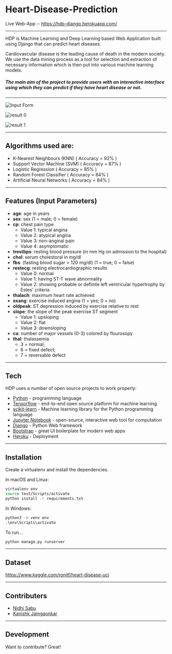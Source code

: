 # Heart-Disease-Prediction

Live Web-App :- https://hdp-django.herokuapp.com/
<hr>
HDP is Machine Learning and Deep Learning based Web Application built using Django that can predict heart diseases. 

Cardiovascular disease is the leading cause of death in the modern society. 
We use the data mining process as a tool for selection and extraction of necessary information which is then put into various machine learning models.

##### The main aim of the project to provide users with an interactive interface using which they can predict if they have heart disease or not.
<hr>

![Input Form](https://i.ibb.co/23pPDLL/home-page.jpg)

![result 0](https://i.ibb.co/TcpLF7L/output2.jpg)

![result 1](https://i.ibb.co/4THpmZY/output1.jpg)

<hr>

## Algorithms used are:
- K-Nearest Neighbours (KNN) ( Accuracy = 92% )
- Support Vector Machine (SVM) ( Accuracy = 87% )
- Logistic Regression ( Accuracy = 85% )
- Random Forest Classifier ( Accuracy = 84% )
- Artificial Neural Networks ( Accuracy = 84% )

<hr>

## Features (Input Parameters)

- **age**: age in years
- **sex**: sex (1 = male; 0 = female) 
- **cp**: chest pain type <br>
  * Value 1: typical angina 
  * Value 2: atypical angina
  * Value 3: non-anginal pain 
  * Value 4: asymptomatic
- **trestbps**: resting blood pressure (in mm Hg on admission to the hospital)
- **chol**: serum cholestoral in mg/dl
- **fbs**: (fasting blood sugar > 120 mg/dl) (1 = true; 0 = false) 
- **restecg**: resting electrocardiographic results
  * Value 0: normal
  * Value 1: having ST-T wave abnormality 
  * Value 2: showing probable or definite left ventricular hypertrophy by Estes' criteria
- **thalach**: maximum heart rate achieved
- **exang**: exercise induced angina (1 = yes; 0 = no)
- **oldpeak**: ST depression induced by exercise relative to rest
- **slope**: the slope of the peak exercise ST segment
  * Value 1: upsloping
  * Value 2: flat
  * Value 3: downsloping
- **ca**: number of major vessels (0-3) colored by flourosopy
- **thal**: thalassemia
  * 3 = normal; 
  * 6 = fixed defect; 
  * 7 = reversable defect
 
<hr>

## Tech

HDP uses a number of open source projects to work properly:

- [Python](https://www.python.org/) - programming language
- [Tensorflow](https://www.tensorflow.org/) - end-to-end open source platform for machine learning.
- [scikit-learn](https://scikit-learn.org/) - Machine learning library for the Python programming language
- [Jupyter Notebook](https://jupyter.org/) - open-source, interactive web tool for computation
- [Django](https://www.djangoproject.com/) - Python Web framework
- [Bootstrap](https://getbootstrap.com/) - great UI boilerplate for modern web apps
- [Heroku](https://www.heroku.com/) - Deployment

<hr>

## Installation

Create a virtualenv and install the dependencies.

In macOS and Linux:
```sh
virtualenv env
source test/Scripts/activate
python install -r requirements.txt
```
In Windows:
```cmd
python3 -m venv env
.\env\Scripts\activate
```
To run...
```sh
python manage.py runserver
```
<hr>

## Dataset 
https://www.kaggle.com/ronitf/heart-disease-uci

<hr>

## Contributers 
 * [Nidhi Sabu](https://github.com/blurryface-1)
 * [Kanishk Jamgaonkar](https://github.com/kanishk7559)

<hr>

## Development

Want to contribute? Great!



